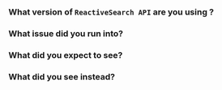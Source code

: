<!--

Thanks for filing an issue! If this is a question or feature request, just delete
everything here and write out the request, providing as much context as you can.

-->

### What version of `ReactiveSearch API` are you using ?

### What issue did you run into?

### What did you expect to see?

### What did you see instead?
